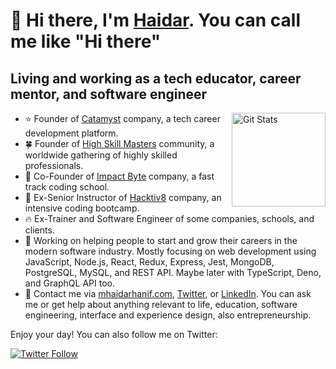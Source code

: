 # 🤠 Hi there, I'm [Haidar](https://mhaidarhanif.com). You can call me like "Hi there"

## Living and working as a tech educator, career mentor, and software engineer

<a href="https://github.com/mhaidarh"><img alt="Git Stats" src="https://github-readme-stats.vercel.app/api?username=mhaidarh&include_all_commits=true&show_icons=true" align="right" height="150" /></a>

- ⭐️ Founder of [Catamyst](https://github.com/catamyst) company, a tech career development platform.
- 🍀 Founder of [High Skill Masters](https://github.com/highskillmasters) community, a worldwide gathering of highly skilled professionals.
- 🐲 Co-Founder of [Impact Byte](https://github.com/impactbyte/welcome) company, a fast track coding school.
- 🦊 Ex-Senior Instructor of [Hacktiv8](https://github.com/hacktiv8/phase-0-activities/graphs/contributors?from=2016-07-10&to=2020-07-09&type=a) company, an intensive coding bootcamp.
- 🔥 Ex-Trainer and Software Engineer of some companies, schools, and clients.
- 🔭 Working on helping people to start and grow their careers in the modern software industry. Mostly focusing on web development using JavaScript, Node.js, React, Redux, Express, Jest, MongoDB, PostgreSQL, MySQL, and REST API. Maybe later with TypeScript, Deno, and GraphQL API too.
- 💬 Contact me via [mhaidarhanif.com](https://haidar.dev/com), [Twitter](https://haidar.dev/twitter), or [LinkedIn](https://haidar.dev/linkedin). You can ask me or get help about anything relevant to life, education, software engineering, interface and experience design, also entrepreneurship.

Enjoy your day! You can also follow me on Twitter:

<a href="https://twitter.com/mhaidarh">
  <img alt="Twitter Follow" src="https://img.shields.io/twitter/follow/mhaidarh?style=for-the-badge">
</a>
